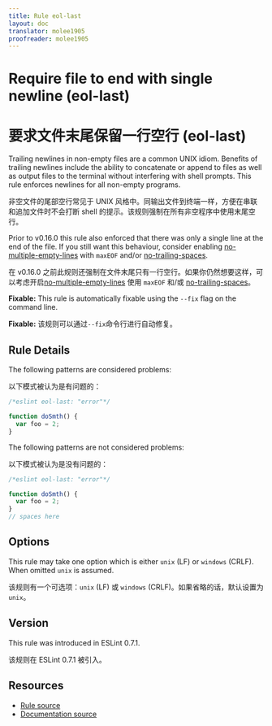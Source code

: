```yaml
---
title: Rule eol-last
layout: doc
translator: molee1905
proofreader: molee1905
---
```

<!-- Note: No pull requests accepted for this file. See README.md in the root directory for details. -->

# Require file to end with single newline (eol-last)

# 要求文件末尾保留一行空行 (eol-last)

Trailing newlines in non-empty files are a common UNIX idiom. Benefits of
trailing newlines include the ability to concatenate or append to files as well
as output files to the terminal without interfering with shell prompts. This
rule enforces newlines for all non-empty programs.

非空文件的尾部空行常见于 UNIX 风格中。同输出文件到终端一样，方便在串联和追加文件时不会打断 shell 的提示。该规则强制在所有非空程序中使用末尾空行。

Prior to v0.16.0 this rule also enforced that there was only a single line at
the end of the file. If you still want this behaviour, consider enabling
[no-multiple-empty-lines](no-multiple-empty-lines) with `maxEOF` and/or
[no-trailing-spaces](no-trailing-spaces).

在 v0.16.0 之前此规则还强制在文件末尾只有一行空行。如果你仍然想要这样，可以考虑开启[no-multiple-empty-lines](no-multiple-empty-lines) 使用 `maxEOF` 和/或
[no-trailing-spaces](no-trailing-spaces)。

**Fixable:** This rule is automatically fixable using the `--fix` flag on the command line.

**Fixable:** 该规则可以通过`--fix`命令行进行自动修复。

## Rule Details

The following patterns are considered problems:

以下模式被认为是有问题的：

```js
/*eslint eol-last: "error"*/

function doSmth() {
  var foo = 2;
}
```

The following patterns are not considered problems:

以下模式被认为是没有问题的：

```js
/*eslint eol-last: "error"*/

function doSmth() {
  var foo = 2;
}
// spaces here
```

## Options

This rule may take one option which is either `unix` (LF) or `windows` (CRLF). When omitted `unix` is assumed.

该规则有一个可选项：`unix` (LF) 或 `windows` (CRLF)。如果省略的话，默认设置为`unix`。

## Version

This rule was introduced in ESLint 0.7.1.

该规则在 ESLint 0.7.1 被引入。

## Resources

* [Rule source](https://github.com/eslint/eslint/tree/master/lib/rules/eol-last.js)
* [Documentation source](https://github.com/eslint/eslint/tree/master/docs/rules/eol-last.md)

